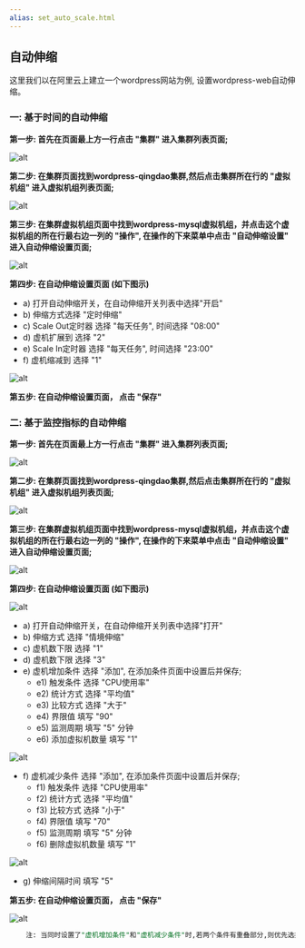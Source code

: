 ```yaml
---
alias: set_auto_scale.html
---
```


## 自动伸缩

这里我们以在阿里云上建立一个wordpress网站为例, 设置wordpress-web自动伸缩。

### 一: 基于时间的自动伸缩

**第一步: 首先在页面最上方一行点击 "集群" 进入集群列表页面;**

![alt](/images/docs/userguide/010-volume-GoToClusterList.png)

**第二步: 在集群页面找到wordpress-qingdao集群,然后点击集群所在行的 "虚拟机组" 进入虚拟机组列表页面;**

![alt](/images/docs/userguide/010-volume-GoToClusterRoleList.png)

**第三步: 在集群虚拟机组页面中找到wordpress-mysql虚拟机组，并点击这个虚拟机组的所在行最右边一列的 "操作", 在操作的下来菜单中点击 "自动伸缩设置" 进入自动伸缩设置页面;**

![alt](/images/docs/userguide/060-autoscale-SelectActionsAndSetAutoscale.png)

**第四步: 在自动伸缩设置页面 (如下图示)**

* a) 打开自动伸缩开关，在自动伸缩开关列表中选择"开启"
* b) 伸缩方式选择 "定时伸缩"
* c) Scale Out定时器 选择 "每天任务", 时间选择 "08:00"
* d) 虚机扩展到 选择 "2"
* e) Scale In定时器 选择 "每天任务", 时间选择 "23:00"
* f) 虚机缩减到 选择 "1"

![alt](/images/docs/userguide/060-autoscale-CronCommon.png)

**第五步: 在自动伸缩设置页面， 点击 "保存"**

### 二: 基于监控指标的自动伸缩

**第一步: 首先在页面最上方一行点击 "集群" 进入集群列表页面;**

![alt](/images/docs/userguide/010-volume-GoToClusterList.png)

**第二步: 在集群页面找到wordpress-qingdao集群,然后点击集群所在行的 "虚拟机组" 进入虚拟机组列表页面;**

![alt](/images/docs/userguide/010-volume-GoToClusterRoleList.png)

**第三步: 在集群虚拟机组页面中找到wordpress-mysql虚拟机组，并点击这个虚拟机组的所在行最右边一列的 "操作", 在操作的下来菜单中点击 "自动伸缩设置" 进入自动伸缩设置页面;**

![alt](/images/docs/userguide/060-autoscale-SelectActionsAndSetAutoscale.png)

**第四步: 在自动伸缩设置页面 (如下图示)**

![alt](/images/docs/userguide/060-autoscale-MetricCommon.png)

* a) 打开自动伸缩开关，在自动伸缩开关列表中选择"打开"
* b) 伸缩方式  选择 "情境伸缩"
* c) 虚机数下限 选择 "1"
* d) 虚机数下限 选择 "3"
* e) 虚机增加条件 选择 "添加", 在添加条件页面中设置后并保存;
  * e1) 触发条件 选择 "CPU使用率"
  * e2) 统计方式 选择 "平均值"
  * e3) 比较方式 选择 "大于"
  * e4) 界限值 填写 "90"
  * e5) 监测周期 填写 "5" 分钟
  * e6) 添加虚拟机数量 填写 "1" 

![alt](/images/docs/userguide/060-autoscale-SetIncreaseVMCondition.png)

* f) 虚机减少条件 选择 "添加", 在添加条件页面中设置后并保存;
  * f1) 触发条件 选择 "CPU使用率"
  * f2) 统计方式 选择 "平均值"
  * f3) 比较方式 选择 "小于"
  * f4) 界限值 填写 "70"
  * f5) 监测周期 填写 "5" 分钟
  * f6) 删除虚拟机数量 填写 "1" 

![alt](/images/docs/userguide/060-autoscale-SetDecreaseVMCondition.png)

* g) 伸缩间隔时间 填写 "5"

**第五步: 在自动伸缩设置页面， 点击 "保存"**

![alt](/images/docs/userguide/060-autoscale-MetricCommonComplete.png)

```sql
	注: 当同时设置了"虚机增加条件"和"虚机减少条件"时,若两个条件有重叠部分,则优先选择"虚机增加条件"。
```